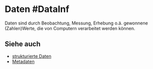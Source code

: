 # Daten #DataInf
Daten sind durch Beobachtung, Messung, Erhebung o.ä. gewonnene (Zahlen)Werte, die von Computern verarbeitet werden können.
## Siehe auch
- [strukturierte Daten](Datenzentrierte%20Informatik/Definitionen/strukturierte%20Daten.md)
- [Metadaten](Datenzentrierte%20Informatik/Definitionen/Metadaten.md)